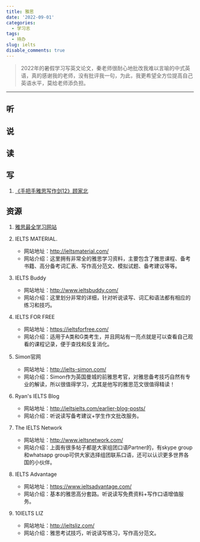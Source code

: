```yaml
---
title: 雅思
date: '2022-09-01'
categories:
  - 学习志
tags:
  - 待办
slug: ielts
disable_comments: true
---
```

> 2022年的暑假学习写英文论文，秦老师很耐心地批改我难以言喻的中式英语，真的感谢我的老师，没有批评我一句，为此，我更希望全方位提高自己英语水平，莫给老师添负担。
---

## 听
## 说
## 读
## 写
1. [《手把手雅思写作剑12》顾家北](/cn/2022/09/02/writing)

## 资源
1. [雅思最全学习网站](https://zhuanlan.zhihu.com/p/265752658)

2. IELTS MATERIAL. 
   - 网站地址：<http://ieltsmaterial.com/>  
   - 网站介绍：这里拥有非常全的雅思学习资料，主要包含了雅思课程、备考书籍、高分备考词汇表、写作高分范文、模拟试题、备考建议等等。

3. IELTS Buddy   
   - 网站地址：<http://www.ieltsbuddy.com/>
   - 网站介绍：这里划分非常的详细，针对听说读写、词汇和语法都有相应的练习和技巧。

4. IELTS FOR FREE
   - 网站地址：<https://ieltsforfree.com/>
   - 网站介绍：适用于A类和G类考生，并且网站有一亮点就是可以查看自己观看的课程记录，便于查找和反复消化。

5. Simon官网
   - 网站地址：<http://ielts-simon.com/>
   - 网站介绍：Simon作为英国曼城的前雅思考官，对雅思备考技巧自然有专业的解读，所以很值得学习，尤其是他写的雅思范文很值得精读！

6. Ryan's IELTS Blog
   - 网站地址：<http://ieltsielts.com/earlier-blog-posts/>
   - 网站介绍：听说读写备考建议+学生作文批改服务。

7. The IELTS Network
   - 网站地址：<http://www.ieltsnetwork.com/>
   - 网站介绍：上面有很多帖子都是大家组团口语Partner的，有skype group和whatsapp group可供大家选择组团联系口语，还可以认识更多世界各国的小伙伴。

8. IELTS Advantage
   - 网站地址：<https://www.ieltsadvantage.com/>
   - 网站介绍：基本的雅思高分套路。听说读写免费资料+写作口语增值服务。

9. 10IELTS LIZ
   - 网站地址：<http://ieltsliz.com/>
   - 网站介绍：雅思考试技巧，听说读写练习，写作高分范文。

